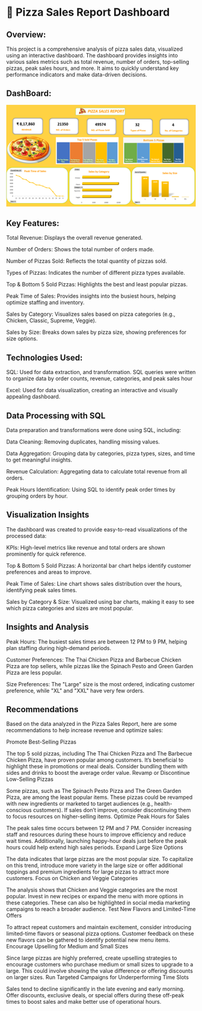 # 🍕 Pizza Sales Report Dashboard

## Overview:
This project is a comprehensive analysis of pizza sales data, visualized using an interactive dashboard. The dashboard provides insights into various sales metrics such as total revenue, number of orders, top-selling pizzas, peak sales hours, and more. It aims to quickly understand key performance indicators and make data-driven decisions.

## DashBoard: 
![Pizza Sales Dashboard](Pizza.png)

## Key Features:

Total Revenue: Displays the overall revenue generated.

Number of Orders: Shows the total number of orders made.

Number of Pizzas Sold: Reflects the total quantity of pizzas sold.

Types of Pizzas: Indicates the number of different pizza types available.

Top & Bottom 5 Sold Pizzas: Highlights the best and least popular pizzas.

Peak Time of Sales: Provides insights into the busiest hours, helping optimize staffing and inventory.

Sales by Category: Visualizes sales based on pizza categories (e.g., Chicken, Classic, Supreme, Veggie).

Sales by Size: Breaks down sales by pizza size, showing preferences for size options.

## Technologies Used:

SQL: Used for data extraction, and transformation. SQL queries were written to organize data by order counts, revenue, categories, and peak sales hour

Excel: Used for data visualization, creating an interactive and visually appealing dashboard.

## Data Processing with SQL

Data preparation and transformations were done using SQL, including:

Data Cleaning: Removing duplicates, handling missing values.

Data Aggregation: Grouping data by categories, pizza types, sizes, and time to get meaningful insights.

Revenue Calculation: Aggregating data to calculate total revenue from all orders.

Peak Hours Identification: Using SQL to identify peak order times by grouping orders by hour.

## Visualization Insights

The dashboard was created to provide easy-to-read visualizations of the processed data:

KPIs: High-level metrics like revenue and total orders are shown prominently for quick reference.

Top & Bottom 5 Sold Pizzas: A horizontal bar chart helps identify customer preferences and areas to improve.

Peak Time of Sales: Line chart shows sales distribution over the hours, identifying peak sales times.

Sales by Category & Size: Visualized using bar charts, making it easy to see which pizza categories and sizes are most popular.

## Insights and Analysis

Peak Hours: The busiest sales times are between 12 PM to 9 PM, helping plan staffing during high-demand periods.

Customer Preferences: The Thai Chicken Pizza and Barbecue Chicken Pizza are top sellers, while pizzas like the Spinach Pesto and Green Garden Pizza are less popular.

Size Preferences: The "Large" size is the most ordered, indicating customer preference, while "XL" and "XXL" have very few orders.

## Recommendations
Based on the data analyzed in the Pizza Sales Report, here are some recommendations to help increase revenue and optimize sales:

 Promote Best-Selling Pizzas

The top 5 sold pizzas, including The Thai Chicken Pizza and The Barbecue Chicken Pizza, have proven popular among customers. It’s beneficial to highlight these in promotions or meal deals. Consider bundling them with sides and drinks to boost the average order value.
Revamp or Discontinue Low-Selling Pizzas

Some pizzas, such as The Spinach Pesto Pizza and The Green Garden Pizza, are among the least popular items. These pizzas could be revamped with new ingredients or marketed to target audiences (e.g., health-conscious customers). If sales don’t improve, consider discontinuing them to focus resources on higher-selling items.
Optimize Peak Hours for Sales

The peak sales time occurs between 12 PM and 7 PM. Consider increasing staff and resources during these hours to improve efficiency and reduce wait times. Additionally, launching happy-hour deals just before the peak hours could help extend high sales periods.
Expand Large Size Options

The data indicates that large pizzas are the most popular size. To capitalize on this trend, introduce more variety in the large size or offer additional toppings and premium ingredients for large pizzas to attract more customers.
Focus on Chicken and Veggie Categories

The analysis shows that Chicken and Veggie categories are the most popular. Invest in new recipes or expand the menu with more options in these categories. These can also be highlighted in social media marketing campaigns to reach a broader audience.
Test New Flavors and Limited-Time Offers

To attract repeat customers and maintain excitement, consider introducing limited-time flavors or seasonal pizza options. Customer feedback on these new flavors can be gathered to identify potential new menu items.
Encourage Upselling for Medium and Small Sizes

Since large pizzas are highly preferred, create upselling strategies to encourage customers who purchase medium or small sizes to upgrade to a large. This could involve showing the value difference or offering discounts on larger sizes.
Run Targeted Campaigns for Underperforming Time Slots

Sales tend to decline significantly in the late evening and early morning. Offer discounts, exclusive deals, or special offers during these off-peak times to boost sales and make better use of operational hours.


